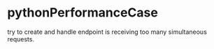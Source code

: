 # pythonPerformanceCase
try to create and handle endpoint is receiving too many simultaneous requests.
